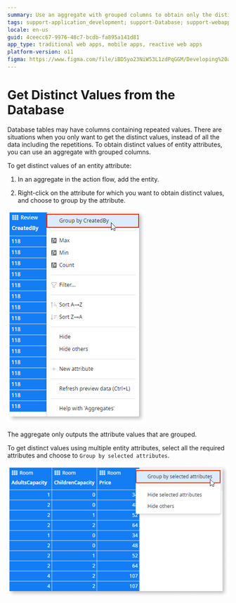 ```yaml
---
summary: Use an aggregate with grouped columns to obtain only the distinct values of entity attributes.
tags: support-application_development; support-Database; support-webapps
locale: en-us
guid: 4ceecc67-9976-48c7-bcdb-fa895a141d81
app_type: traditional web apps, mobile apps, reactive web apps
platform-version: o11
figma: https://www.figma.com/file/iBD5yo23NiW53L1zdPqGGM/Developing%20an%20Application?node-id=174:7
---
```


# Get Distinct Values from the Database

Database tables may have columns containing repeated values. There are situations when you only want to get the distinct values, instead of all the data including the repetitions. To obtain distinct values of entity attributes, you can use an aggregate with grouped columns.

To get distinct values of an entity attribute:

1. In an aggregate in the action flow, add the entity.

1. Right-click on the attribute for which you want to obtain distinct values, and choose to group by the attribute.

![Screenshot showing how to group by a single attribute in an aggregate to get distinct values](images/distinct.png "Grouping by a Single Attribute")

The aggregate only outputs the attribute values that are grouped.

To get distinct values using multiple entity attributes, select all the required attributes and choose to `Group by selected attributes`.

![Screenshot demonstrating grouping by multiple attributes in an aggregate for distinct values](images/distinct-2.png "Grouping by Multiple Attributes")
